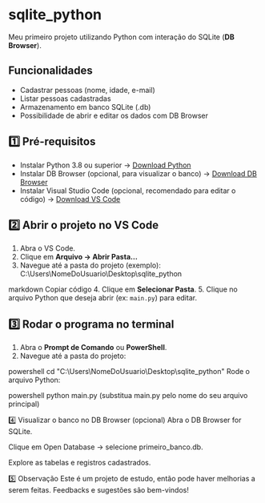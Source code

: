 # sqlite_python

Meu primeiro projeto utilizando Python com interação do SQLite (**DB Browser**).

## Funcionalidades
- Cadastrar pessoas (nome, idade, e-mail)
- Listar pessoas cadastradas
- Armazenamento em banco SQLite (.db)
- Possibilidade de abrir e editar os dados com DB Browser

## 1️⃣ Pré-requisitos
- Instalar Python 3.8 ou superior → [Download Python](https://www.python.org/downloads/)  
- Instalar DB Browser (opcional, para visualizar o banco) → [Download DB Browser](https://sqlitebrowser.org/dl/)  
- Instalar Visual Studio Code (opcional, recomendado para editar o código) → [Download VS Code](https://code.visualstudio.com/)

## 2️⃣ Abrir o projeto no VS Code
1. Abra o VS Code.
2. Clique em **Arquivo → Abrir Pasta…**
3. Navegue até a pasta do projeto (exemplo):  
C:\Users\NomeDoUsuario\Desktop\sqlite_python

markdown
Copiar código
4. Clique em **Selecionar Pasta**.
5. Clique no arquivo Python que deseja abrir (ex: `main.py`) para editar.

## 3️⃣ Rodar o programa no terminal
1. Abra o **Prompt de Comando** ou **PowerShell**.
2. Navegue até a pasta do projeto:

powershell
cd "C:\Users\NomeDoUsuario\Desktop\sqlite_python"
Rode o arquivo Python:

powershell
python main.py
(substitua main.py pelo nome do seu arquivo principal)

4️⃣ Visualizar o banco no DB Browser (opcional)
Abra o DB Browser for SQLite.

Clique em Open Database → selecione primeiro_banco.db.

Explore as tabelas e registros cadastrados.

5️⃣ Observação
Este é um projeto de estudo, então pode haver melhorias a serem feitas.
Feedbacks e sugestões são bem-vindos!

